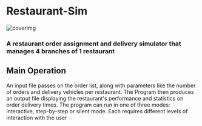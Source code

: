 # Restaurant-Sim
![coverimg](https://repository-images.githubusercontent.com/179267259/e5b3af00-6fb6-11e9-9e73-1e045978caab)
### A restaurant order assignment and delivery simulator that manages 4 branches of 1 restaurant
## Main Operation
An input file passes on the order list, along with parameters like the number of orders and delivery vehicles per restaurant.
The Program then produces an output file displaying the restaurant's performance and statistics on order delivery times.
The program can run in one of three modes: interactive, step-by-step or silent mode. Each requires different levels of interaction with the user
